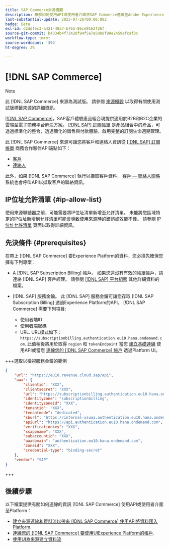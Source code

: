 ```yaml
---
title: SAP Commerce來源概觀
description: 瞭解如何使用API或使用者介面將SAP Commerce連線至Adobe Experience Platform。
last-substantial-update: 2023-07-26T00:00:00Z
badge: Beta
exl-id: d2ddfec3-a421-48a7-b765-86ce9162f26f
source-git-commit: b4334b4f73428f94f5a7e5088f98e2459afcaf3c
workflow-type: tm+mt
source-wordcount: '394'
ht-degree: 2%

---
```


# [!DNL SAP Commerce]

>[!NOTE]
>
>此 [!DNL SAP Commerce] 來源為測試版。 請參閱 [來源概觀](../../home.md#terms-and-conditions) 以取得有關使用測試版標籤來源的詳細資訊。

[[!DNL SAP Commerce]](https://www.sap.com/india/products/acquired-brands/what-is-hybris.html)，SAP客戶體驗產品組合現提供適用於B2B和B2C企業的雲端型電子商務平台解決方案。 [[!DNL SAP] 訂閱帳單](https://www.sap.com/products/financial-management/subscription-billing.html) 是產品組合中的產品，可透過標準化的整合，透過簡化的銷售與付款體驗，啟用完整的訂閱生命週期管理。

此 [!DNL SAP Commerce] 來源可讓您將客戶和連絡人資訊從 [[!DNL SAP] 訂閱帳單](https://www.sap.com/products/financial-management/subscription-billing.html) 商務合作夥伴API端點如下：

* [客戶](https://api.sap.com/api/BusinessPartner_APIs/path/GET_customers)
* [連絡人](https://api.sap.com/api/BusinessPartner_APIs/path/GET_contacts)

此外，如果 [!DNL SAP Commerce] 執行以擷取客戶資料， [客戶 — 聯絡人關係](https://api.sap.com/api/BusinessPartner_APIs/path/GET_relationships-customer-contacts) 系統也會呼叫API以擷取客戶的聯絡資訊。

## IP位址允許清單 {#ip-allow-list}

使用來源聯結器之前，可能需要將IP位址清單新增至允許清單。 未能將您區域特定的IP位址新增到允許清單可能會導致使用來源時的錯誤或效能不佳。 請參閱 [IP位址允許清單](../../ip-address-allow-list.md) 頁面以取得詳細資訊。

## 先決條件 {#prerequisites}

在帶上 [!DNL SAP Commerce] 要Experience Platform的資料，您必須先確保您擁有下列專案：

* A [!DNL SAP Subscription Billing] 帳戶。 如果您還沒有有效的帳單帳戶，請連絡 [!DNL SAP] 客戶經理。 請參閱 [[!DNL SAP] 平台組態](https://help.sap.com/doc/5fd179965d5145fbbe7f2a7aa1272338/latest/en-US/PlatformConfiguration.pdf) 其他詳細資料的檔案。

* [!DNL SAP] 服務金鑰。 此 [!DNL SAP] 服務金鑰可讓您存取 [!DNL SAP Subscription Billing] 透過Experience Platform的API。 [!DNL SAP Commerce] 需要下列項目:
   * 使用者端ID
   * 使用者端密碼
   * URL. URL模式如下： `https://subscriptionbilling.authentication.eu10.hana.ondemand.com`. 此值稍後將用於取得 `region` 和 `tokenEndpoint` 當您 [建立基礎連線](../../tutorials/api/create/ecommerce/sap-commerce.md#base-connection) 使用API或當您 [連線您的 [!DNL SAP Commerce] 帳戶](../../tutorials/ui/create/ecommerce/sap-commerce.md#connect-account) 透過Platform UI。

+++選取以檢視服務金鑰的範例

```json
{ 
    "url": "https://eu10.revenue.cloud.sap/api",
    "uaa": {
        "clientid": "XXX",
        "clientsecret": "XXX",
        "url": "https://subscriptionbilling.authentication.eu10.hana.ondemand.com",
        "identityzone": "subscriptionbilling",
        "identityzoneid": "XXX",
        "tenantid": "XXX",
        "tenantmode": "dedicated",
        "sburl": "https://internal-xsuaa.authentication.eu10.hana.ondemand.com",
        "apiurl": "https://api.authentication.eu10.hana.ondemand.com",
        "verificationkey": "XXX",
        "xsappname": "XXX",
        "subaccountid": "XXX",
        "uaadomain": "authentication.eu10.hana.ondemand.com",
        "zoneid": "XXX",
        "credential-type": "binding-secret"
    },
    "vendor": "SAP"
}
```

+++

## 後續步驟

以下檔案提供有關如何連線的資訊 [!DNL SAP Commerce] 使用API或使用者介面至Platform：

* [建立來源連線和資料流以帶來 [!DNL SAP Commerce] 使用API將資料匯入Platform](../../tutorials/api/create/ecommerce/sap-commerce.md).
* [連線您的 [!DNL SAP Commerce] 要使用UIExperience Platform的帳戶](../../tutorials/ui/create/ecommerce/sap-commerce.md).
* [使用UI為來源建立資料流](../../tutorials/ui/dataflow/ecommerce.md)
